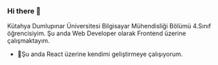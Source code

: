 ### Hi there 👋
Kütahya Dumlupınar Üniversitesi Bilgisayar Mühendisliği Bölümü 4.Sınıf öğrencisiyim. Şu anda Web Developer olarak Frontend üzerine çalışmaktayım.

- 🌱Şu anda React üzerine kendimi geliştirmeye çalışıyorum.


